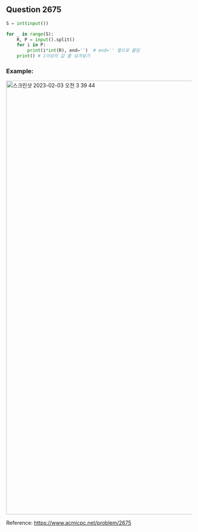 ## Question 2675


```python 3
S = int(input())

for _ in range(S):
    R, P = input().split()
    for i in P:
        print(i*int(R), end='')  # end='' 옆으로 붙임
    print() # 1이상의 값 줄 넘겨넣기

```


### Example:
<img width="1174" alt="스크린샷 2023-02-03 오전 3 39 44" src="https://user-images.githubusercontent.com/107760647/216419495-2f08e949-07ad-4c67-bcc4-58be0458eb1a.png">


Reference:
https://www.acmicpc.net/problem/2675
